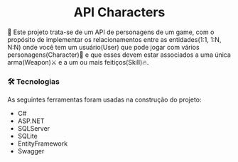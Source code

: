 <h1 align="center">API Characters</h1>

<p align="left"> 🤞 Este projeto trata-se de um API de personagens de um game, com o propósito de implementar os relacionamentos entre as entidades(1:1, 1:N, N:N) onde você tem um usuário(User) que pode jogar com vários personagens(Character)🥷 e que esses devem estar associados a uma única arma(Weapon)⚔️ e a um ou mais feitiços(Skill)🔥.</p>

### 🛠 Tecnologias

As seguintes ferramentas foram usadas na construção do projeto:

- C#
- ASP.NET
- SQLServer
- SQLite
- EntityFramework
- Swagger
